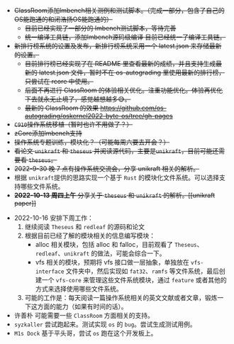 * ~~ClassRoom添加lmbench相关测例和测试脚本。（完成一部分，包含了自己的OS能跑通的和闭浩扬OS能跑通的）~~
  * ~~目前已经实现了一部分的 lmbench测试脚本，等待完善~~
  * ~~统一编译工具链，添加lmbench源码级编译 目前已经统一了编译工具链。~~
* ~~新排行榜系统的设置及发布，新排行榜系统采用一个 latest.json 来存储最新的设置。~~
  * ~~目前排行榜已经实现了在 README 里查看最新的成绩，并且支持生成最新的 latest.json 文件，暂时不在 os-autograding 里使用最新的排行榜，只尝试在 rcore 中使用。~~
  * ~~后面不再进行 ClassRoom 的体验相关优化。注重功能优化。体验再优化下去就永无止境了，感觉越想越多😅。~~
  * ~~最新的 ClassRoom 的效果 https://github.com/os-autograding/oskernel2022-byte-os/tree/gh-pages~~
* ~~`C910`操作系统移植（暂时也许不用做了？）~~
* ~~zCore添加lmbench支持~~
* ~~操作系统专题训练，模块化？（可能每周六要去开会？）~~
* ~~看论文 `unikraft` 和 `theseus` 并阅读源代码，主要是`unikraft`，目前可能还需要看 `theseus`。~~
* ~~2022-9-30 晚 7 点有操作系统交流会，分享 unikraft 相关的解析。~~
* 根据 `unikraft`提供的思路实现一个基于 `Rust` 的模块化文件系统。可以选择支持哪些文件系统。
* ~~**2022-10-13 周四上午** 分享关于 `theseus` 和 `unikraft` 的解析。[[unikraft paper]]~~
- 2022-10-16 安排下周工作：
	1. 继续阅读 `Theseus` 和 `redleaf` 的源码和论文
	2. 根据目前已经了解的模块相关的信息编写模块：
		- alloc 相关模块，包括 alloc 和 falloc，目前观看了  `Theseus`、`redleaf`、`unikraft` 的做法，可能会综合一下。
		- vfs 相关的模块，预期将 vfs 接口做一层抽象，单独放在 `vfs-interface` 文件夹中，然后实现如 `fat32`、`ramfs` 等文件系统，最后创建一个 `vfs-core` 来管理这些文件系统模块，通过 `feature` 或者其他的方式来选择使用哪些文件系统。
	3. 可能的工作是：每天阅读一篇操作系统相关的英文文献或者文章，锻炼一下这方面的能力（如果有时间的话）。
- 许善朴 可能需要一些 `ClassRoom` 方面相关的支持。
- `syzkaller` 尝试跑起来。测试实现 `os` 的 `bug`。尝试生成测试用例。
- `M1s Dock` 基于平头哥，尝试 `os` 跑在这个开发板上。